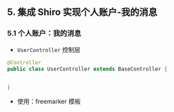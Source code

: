 ## 5. 集成 Shiro 实现个人账户-我的消息
### 5.1 个人账户：我的消息
- `UserController` 控制层
```java
@Controller
public class UserController extends BaseController {

    
}
```
- 使用：freemarker 模板
```injectedfreemarker

```
